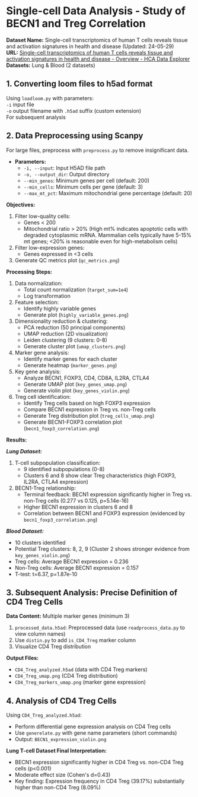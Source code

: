# Single-cell Data Analysis - Study of BECN1 and Treg Correlation

**Dataset Name:** Single-cell transcriptomics of human T cells reveals tissue and activation signatures in health and disease (Updated: 24-05-29)  
**URL:** [Single-cell transcriptomics of human T cells reveals tissue and activation signatures in health and disease - Overview - HCA Data Explorer](https://explore.data.humancellatlas.org/projects/4a95101c-9ffc-4f30-a809-f04518a23803)  
**Datasets:** Lung & Blood (2 datasets)

## 1. Converting loom files to h5ad format

Using `loadloom.py` with parameters:  
`-i` input file  
`-o` output filename with `.h5ad` suffix (custom extension)  
For subsequent analysis

## 2. Data Preprocessing using Scanpy

For large files, preprocess with `preprocess.py` to remove insignificant data.

* **Parameters:**
  - `-i, --input`: Input H5AD file path
  - `-o, --output_dir`: Output directory
  - `--min_genes`: Minimum genes per cell (default: 200)
  - `--min_cells`: Minimum cells per gene (default: 3)
  - `--max_mt_pct`: Maximum mitochondrial gene percentage (default: 20)

**Objectives:**
1. Filter low-quality cells:
   - Genes < 200
   - Mitochondrial ratio > 20% (High mt% indicates apoptotic cells with degraded cytoplasmic mRNA. Mammalian cells typically have 5-15% mt genes; <20% is reasonable even for high-metabolism cells)
2. Filter low-expression genes:
   - Genes expressed in <3 cells
3. Generate QC metrics plot (`qc_metrics.png`)

**Processing Steps:**
1. Data normalization:
   - Total count normalization (`target_sum=1e4`)
   - Log transformation
2. Feature selection:
   - Identify highly variable genes
   - Generate plot (`highly_variable_genes.png`)
3. Dimensionality reduction & clustering:
   - PCA reduction (50 principal components)
   - UMAP reduction (2D visualization)
   - Leiden clustering (9 clusters: 0-8)
   - Generate cluster plot (`umap_clusters.png`)
4. Marker gene analysis:
   - Identify marker genes for each cluster
   - Generate heatmap (`marker_genes.png`)
5. Key gene analysis:
   - Analyze BECN1, FOXP3, CD4, CD8A, IL2RA, CTLA4
   - Generate UMAP plot (`key_genes_umap.png`)
   - Generate violin plot (`key_genes_violin.png`)
6. Treg cell identification:
   - Identify Treg cells based on high FOXP3 expression
   - Compare BECN1 expression in Treg vs. non-Treg cells
   - Generate Treg distribution plot (`treg_cells_umap.png`)
   - Generate BECN1-FOXP3 correlation plot (`becn1_foxp3_correlation.png`)

**Results:**

***Lung Dataset:***
1. T-cell subpopulation classification:
   - 9 identified subpopulations (0-8)
   - Clusters 6 and 8 show clear Treg characteristics (high FOXP3, IL2RA, CTLA4 expression)
2. BECN1-Treg relationship:
   - Terminal feedback: BECN1 expression significantly higher in Treg vs. non-Treg cells (0.277 vs 0.125, p=5.14e-16)
   - Higher BECN1 expression in clusters 6 and 8
   - Correlation between BECN1 and FOXP3 expression (evidenced by `becn1_foxp3_correlation.png`)

***Blood Dataset:***
- 10 clusters identified
- Potential Treg clusters: 8, 2, 9 (Cluster 2 shows stronger evidence from `key_genes_violin.png`)
- Treg cells: Average BECN1 expression = 0.236
- Non-Treg cells: Average BECN1 expression = 0.157
- T-test: t=6.37, p=1.87e-10

## 3. Subsequent Analysis: Precise Definition of CD4 Treg Cells

**Data Content:** Multiple marker genes (minimum 3)

1. `processed_data.h5ad`: Preprocessed data (use `readprocess_data.py` to view column names)
2. Use `distin.py` to add `is_CD4_Treg` marker column
3. Visualize CD4 Treg distribution

**Output Files:**
- `CD4_Treg_analyzed.h5ad` (data with CD4 Treg markers)
- `CD4_Treg_umap.png` (CD4 Treg distribution)
- `CD4_Treg_markers_umap.png` (marker gene expression)

## 4. Analysis of CD4 Treg Cells

Using `CD4_Treg_analyzed.h5ad`:
- Perform differential gene expression analysis on CD4 Treg cells
- Use `generelate.py` with gene name parameters (short commands)
- Output: `BECN1_expression_violin.png`

**Lung T-cell Dataset Final Interpretation:**
- BECN1 expression significantly higher in CD4 Treg vs. non-CD4 Treg cells (p<0.001)
- Moderate effect size (Cohen's d=0.43)
- Key finding: Expression frequency in CD4 Treg (39.17%) substantially higher than non-CD4 Treg (8.09%)
